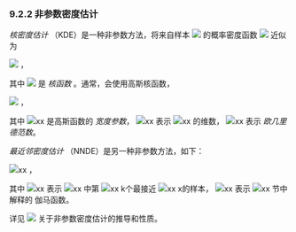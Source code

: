 ### 9.2.2 非参数密度估计


*核密度估计* （KDE）是一种非参数方法，将来自样本 <img src="http://latex.codecogs.com/gif.latex?\mathfrak{D}=\left\{x_i\right\}_{i=1}^{n}" style="border:none;"> 的概率密度函数 <img src="http://latex.codecogs.com/gif.latex?f(x)" style="border:none;"> 近似为  

<img src="http://latex.codecogs.com/gif.latex?\hat{f}_{KDE}(x)=\frac{1}{n}\sum_{i=1}^{n}K(x,x_i)" style="border:none;"> ，  

其中 <img src="http://latex.codecogs.com/gif.latex?K(x,{x}')" style="border:none;"> 是 *核函数* 。通常，会使用高斯核函数，  

<img src="http://latex.codecogs.com/gif.latex?K(x,{x}')=\frac{1}{(2\pi%20h^{2})^{\frac{d}{2}}}\exp(-\frac{\left\|x-{x}'\right\|^{2}}{2h^{2}})" style="border:none;"> ，  

其中 <img src="http://latex.codecogs.com/gif.latex?在此插入Latex公式" style="border:none;">xx 是高斯函数的 *宽度参数*， <img src="http://latex.codecogs.com/gif.latex?在此插入Latex公式" style="border:none;">xx 表示 <img src="http://latex.codecogs.com/gif.latex?在此插入Latex公式" style="border:none;">xx 的维数， <img src="http://latex.codecogs.com/gif.latex?在此插入Latex公式" style="border:none;">xx 表示 *欧几里德范数*。  

*最近邻密度估计* （NNDE）是另一种非参数方法，如下：  

<img src="http://latex.codecogs.com/gif.latex?在此插入Latex公式" style="border:none;">xx ，  

其中 <img src="http://latex.codecogs.com/gif.latex?在此插入Latex公式" style="border:none;">xx 表示 <img src="http://latex.codecogs.com/gif.latex?在此插入Latex公式" style="border:none;">xx 中第 <img src="http://latex.codecogs.com/gif.latex?在此插入Latex公式" style="border:none;">xx k个最接近 <img src="http://latex.codecogs.com/gif.latex?在此插入Latex公式" style="border:none;">xx x的样本， <img src="http://latex.codecogs.com/gif.latex?在此插入Latex公式" style="border:none;">xx 表示 <img src="http://latex.codecogs.com/gif.latex?在此插入Latex公式" style="border:none;">xx 节中解释的 伽马函数。  

详见 <img src="http://latex.codecogs.com/gif.latex?Chapter16" style="border:none;"> 关于非参数密度估计的推导和性质。
